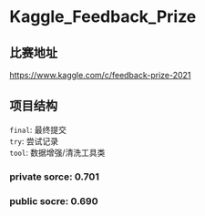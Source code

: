 # Kaggle_Feedback_Prize
## 比赛地址
https://www.kaggle.com/c/feedback-prize-2021
## 项目结构
`final`: 最终提交 <br>
`try`: 尝试记录 <br>
`tool`: 数据增强/清洗工具类 <br>
### private sorce: 0.701
### public socre: 0.690